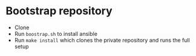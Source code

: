 # Bootstrap repository

* Clone
* Run `boostrap.sh` to install ansible
* Run `make install` which clones the private repository and runs the full setup
